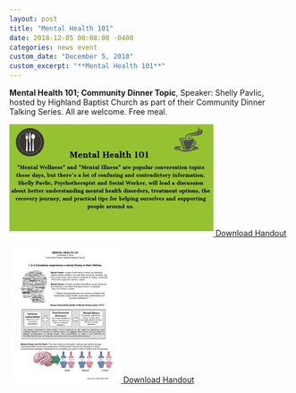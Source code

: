 ```yaml
---
layout: post
title: "Mental Health 101"
date: 2018-12-05 00:08:00 -0400
categories: news event
custom_date: "December 5, 2018"
custom_excerpt: "**Mental Health 101**"
---
```


**Mental Health 101; Community Dinner Topic**, Speaker: Shelly Pavlic, hosted by Highland Baptist Church as part of their Community Dinner Talking Series. All are welcome. Free meal.

<a href="https://drive.google.com/file/d/1X-BAdhsk9lIu-pFXZIdUoXSG11ul-BL9/view?usp=sharing" class="download-thumbnail">
<img src="/assets/images/thumbnails/201812mental101a.jpg">
<span>Download Handout</span>
</a>

<a href="https://drive.google.com/file/d/1VI7M3kcDqkFxdylDj3tmyVRB5uIRROyp/view?usp=sharing" class="download-thumbnail">
<img src="/assets/images/thumbnails/201812mental101b-1.jpg">
<span>Download Handout</span>
</a>